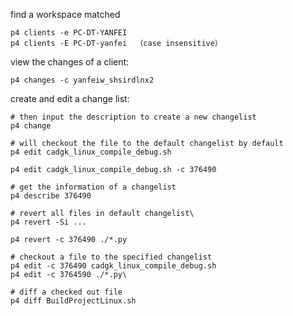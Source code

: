 find a workspace matched

```
p4 clients -e PC-DT-YANFEI
p4 clients -E PC-DT-yanfei	（case insensitive）
```

view the changes of a client:

```
p4 changes -c yanfeiw_shsirdlnx2
```

create and edit a change list:

```
# then input the description to create a new changelist
p4 change 

# will checkout the file to the default changelist by default
p4 edit cadgk_linux_compile_debug.sh

p4 edit cadgk_linux_compile_debug.sh -c 376490

# get the information of a changelist
p4 describe 376490

# revert all files in default changelist\
p4 revert -Si ...

p4 revert -c 376490 ./*.py

# checkout a file to the specified changelist	
p4 edit -c 376490 cadgk_linux_compile_debug.sh
p4 edit -c 3764590 ./*.py\

# diff a checked out file
p4 diff BuildProjectLinux.sh
```

